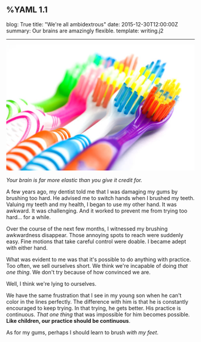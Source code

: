 %YAML 1.1
---
blog: True
title: "We're all ambidextrous"
date: 2015-12-30T12:00:00Z
summary: Our brains are amazingly flexible.
template: writing.j2

---
<img class='book' src='toothbrush.jpg'>

*Your brain is far more elastic
than you give it credit for.*

A few years ago,
my dentist told me
that I was damaging my gums
by brushing too hard.
He advised me to switch hands
when I brushed my teeth.
Valuing my teeth and my health,
I began to use my other hand.
It was awkward.
It was challenging.
And it worked
to prevent me
from trying too hard...
for a while.

Over the course of the next few months,
I witnessed my brushing awkwardness disappear.
Those annoying spots to reach were suddenly easy.
Fine motions that take careful control were doable.
I became adept with either hand.

What was evident to me was that it's possible to do anything
with practice.
Too often,
we sell ourselves short.
We think we're incapable of doing *that one thing*.
We don't try
because of how convinced we are.

Well,
I think we're lying to ourselves.

We have the same frustration
that I see in my young son
when he can't color in the lines perfectly.
The difference with him
is that he is constantly encouraged to keep trying.
In that trying,
he gets better.
His practice is continuous.
*That one thing* that was impossible for him becomes possible.
**Like children, our practice should be continuous**.

As for my gums,
perhaps I should learn to brush
*with my feet*.

